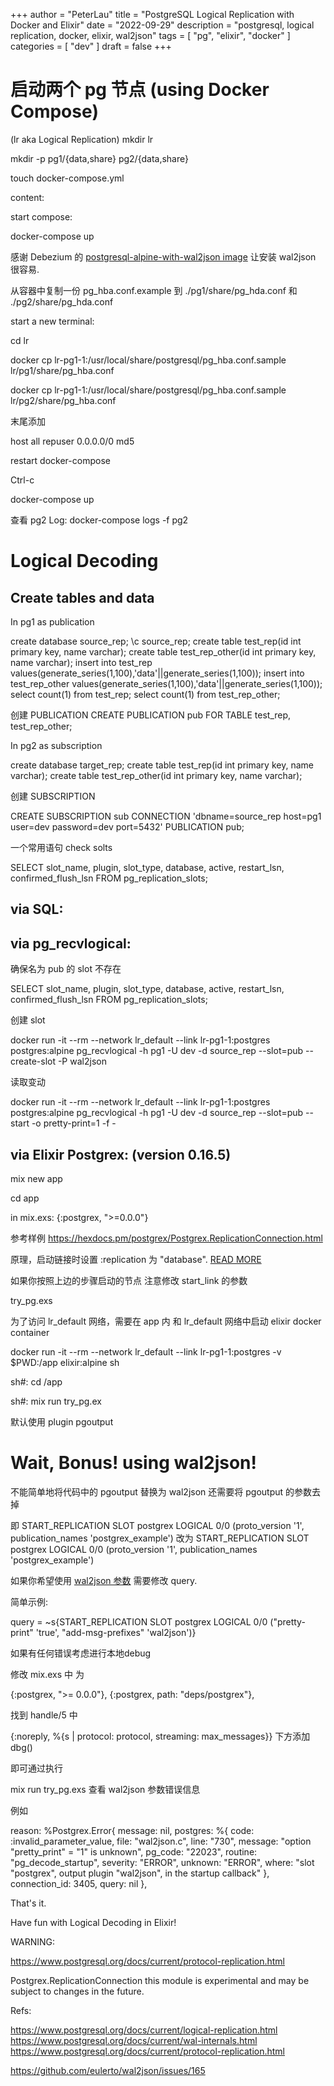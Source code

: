 +++
author = "PeterLau"
title = "PostgreSQL Logical Replication with Docker and Elixir"
date = "2022-09-29"
description = "postgresql, logical replication, docker, elixir, wal2json"
tags = [
  "pg",
  "elixir",
  "docker"
]
categories = [
  "dev"
]
draft = false
+++


# 启动两个 pg 节点 (using Docker Compose)

(lr aka Logical Replication)
mkdir lr

mkdir -p pg1/{data,share} pg2/{data,share}

touch docker-compose.yml 

content: 

start compose:

docker-compose up

感谢 Debezium 的 [postgresql-alpine-with-wal2json image](https://github.com/debezium/container-images/tree/main/postgres/14-alpine) 让安装 wal2json 很容易.

从容器中复制一份 pg_hba.conf.example 到 ./pg1/share/pg_hda.conf 和 ./pg2/share/pg_hda.conf 

start a new terminal: 

cd lr 

docker cp lr-pg1-1:/usr/local/share/postgresql/pg_hba.conf.sample lr/pg1/share/pg_hba.conf

docker cp lr-pg1-1:/usr/local/share/postgresql/pg_hba.conf.sample lr/pg2/share/pg_hba.conf

末尾添加

host     all     repuser     0.0.0.0/0     md5

restart docker-compose 

Ctrl-c 

docker-compose up

查看 pg2 Log: docker-compose logs -f pg2

# Logical Decoding

## Create tables and data

In pg1 as publication

create database source_rep;
\c source_rep;
create table test_rep(id int primary key, name varchar);
create table test_rep_other(id int primary key, name varchar);
insert into test_rep values(generate_series(1,100),'data'||generate_series(1,100));
insert into test_rep_other  values(generate_series(1,100),'data'||generate_series(1,100));
select count(1) from test_rep;
select count(1) from test_rep_other;

创建 PUBLICATION
CREATE PUBLICATION pub FOR TABLE test_rep, test_rep_other;

In pg2 as subscription

create database target_rep;
create table test_rep(id int primary key, name varchar);
create table test_rep_other(id int primary key, name varchar);

创建 SUBSCRIPTION

CREATE SUBSCRIPTION sub CONNECTION 'dbname=source_rep host=pg1 user=dev password=dev port=5432' PUBLICATION pub;

一个常用语句 check solts

SELECT slot_name, plugin, slot_type, database, active, restart_lsn, confirmed_flush_lsn FROM pg_replication_slots; 

## via SQL:

## via pg_recvlogical:

确保名为 pub 的 slot 不存在

SELECT slot_name, plugin, slot_type, database, active, restart_lsn, confirmed_flush_lsn FROM pg_replication_slots; 

创建 slot 

docker run -it --rm --network lr_default --link lr-pg1-1:postgres postgres:alpine pg_recvlogical -h pg1 -U dev -d source_rep --slot=pub --create-slot -P wal2json

读取变动 

docker run -it --rm --network lr_default --link lr-pg1-1:postgres postgres:alpine pg_recvlogical -h pg1 -U dev -d source_rep --slot=pub --start -o pretty-print=1 -f -

## via Elixir Postgrex: (version 0.16.5)

mix new app 

cd app 

in mix.exs: {:postgrex, ">=0.0.0"}

参考样例 https://hexdocs.pm/postgrex/Postgrex.ReplicationConnection.html

原理，启动链接时设置 :replication 为 "database". [READ MORE](https://www.postgresql.org/docs/current/protocol-replication.html)

如果你按照上边的步骤启动的节点 注意修改 start_link 的参数

try_pg.exs

为了访问 lr_default 网络，需要在 app 内 和 lr_default 网络中启动 elixir docker container

docker run -it --rm --network lr_default --link lr-pg1-1:postgres -v $PWD:/app elixir:alpine sh

sh#: cd /app

sh#: mix run try_pg.ex

默认使用 plugin pgoutput

# Wait, Bonus! using wal2json!

不能简单地将代码中的 pgoutput 替换为 wal2json 
还需要将 pgoutput 的参数去掉

即 
START_REPLICATION SLOT postgrex LOGICAL 0/0 (proto_version '1', publication_names 'postgrex_example')
改为
START_REPLICATION SLOT postgrex LOGICAL 0/0 (proto_version '1', publication_names 'postgrex_example')

如果你希望使用 [wal2json 参数](https://github.com/eulerto/wal2json#parameters) 需要修改 query.

简单示例:

query = ~s{START_REPLICATION SLOT postgrex LOGICAL 0/0 ("pretty-print" 'true', "add-msg-prefixes" 'wal2json')}

如果有任何错误考虑进行本地debug

修改 mix.exs 中 为

{:postgrex, ">= 0.0.0"},
{:postgrex, path: "deps/postgrex"},

找到 handle/5 中 

{:noreply, %{s | protocol: protocol, streaming: max_messages}} 下方添加 dbg()

即可通过执行

mix run try_pg.exs 查看 wal2json 参数错误信息

例如

  reason: %Postgrex.Error{
    message: nil,
    postgres: %{
      code: :invalid_parameter_value,
      file: "wal2json.c",
      line: "730",
      message: "option \"pretty_print\" = \"1\" is unknown",
      pg_code: "22023",
      routine: "pg_decode_startup",
      severity: "ERROR",
      unknown: "ERROR",
      where: "slot \"postgrex\", output plugin \"wal2json\", in the startup callback"
    },
    connection_id: 3405,
    query: nil
  },

That's it.

Have fun with Logical Decoding in Elixir!

WARNING:

https://www.postgresql.org/docs/current/protocol-replication.html

Postgrex.ReplicationConnection
  this module is experimental and may be subject to changes in the future.


Refs:

https://www.postgresql.org/docs/current/logical-replication.html
https://www.postgresql.org/docs/current/wal-internals.html
https://www.postgresql.org/docs/current/protocol-replication.html


https://github.com/eulerto/wal2json/issues/165

